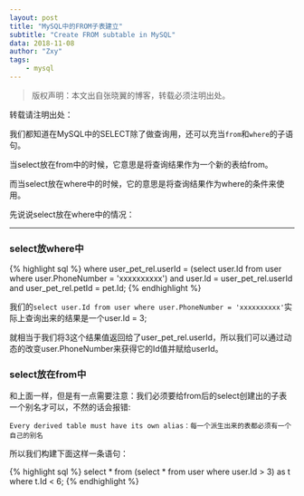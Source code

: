 ```yaml
---
layout: post
title: "MySQL中的FROM子表建立"
subtitle: "Create FROM subtable in MySQL"
data: 2018-11-08
author: "Zxy"
tags:
    - mysql
---
```

> 版权声明：本文出自张晓翼的博客，转载必须注明出处。

转载请注明出处：

我们都知道在MySQL中的SELECT除了做查询用，还可以充当`from`和`where`的子语句。

当select放在from中的时候，它意思是将查询结果作为一个新的表给from。

而当select放在where中的时候，它的意思是将查询结果作为where的条件来使用。

先说说select放在where中的情况：

----------

### select放where中

{% highlight sql %}
where user_pet_rel.userId = (select user.Id from user where user.PhoneNumber = 'xxxxxxxxxx')
and user.Id = user_pet_rel.userId
and user_pet_rel.petId = pet.Id;
{% endhighlight %}

我们的`select user.Id from user where user.PhoneNumber = 'xxxxxxxxxx'`实际上查询出来的结果是一个user.Id = 3;

就相当于我们将3这个结果值返回给了user_pet_rel.userId，所以我们可以通过动态的改变user.PhoneNumber来获得它的Id值并赋给userId。

### select放在from中

和上面一样，但是有一点需要注意：我们必须要给from后的select创建出的子表一个别名才可以，不然的话会报错:

`Every derived table must have its own alias：每一个派生出来的表都必须有一个自己的别名`

所以我们构建下面这样一条语句：

{% highlight sql %}
select * from 
(select * from user where user.Id > 3) as t where t.Id < 6;
{% endhighlight %}